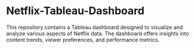 # Netflix-Tableau-Dashboard
This repository contains a Tableau dashboard designed to visualize and analyze various aspects of Netflix data. 
The dashboard offers insights into content trends, viewer preferences, and performance metrics.



